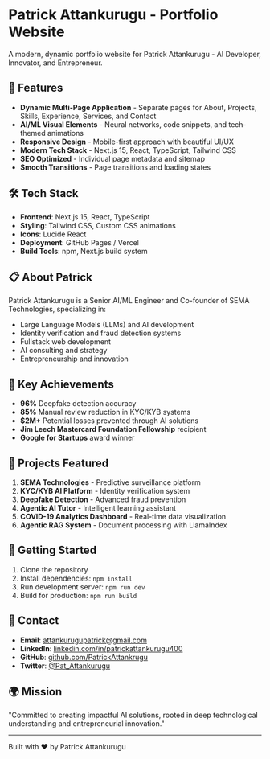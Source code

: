 # Patrick Attankurugu - Portfolio Website

A modern, dynamic portfolio website for Patrick Attankurugu - AI Developer, Innovator, and Entrepreneur.

## 🚀 Features

- **Dynamic Multi-Page Application** - Separate pages for About, Projects, Skills, Experience, Services, and Contact
- **AI/ML Visual Elements** - Neural networks, code snippets, and tech-themed animations
- **Responsive Design** - Mobile-first approach with beautiful UI/UX
- **Modern Tech Stack** - Next.js 15, React, TypeScript, Tailwind CSS
- **SEO Optimized** - Individual page metadata and sitemap
- **Smooth Transitions** - Page transitions and loading states

## 🛠️ Tech Stack

- **Frontend**: Next.js 15, React, TypeScript
- **Styling**: Tailwind CSS, Custom CSS animations
- **Icons**: Lucide React
- **Deployment**: GitHub Pages / Vercel
- **Build Tools**: npm, Next.js build system

## 📋 About Patrick

Patrick Attankurugu is a Senior AI/ML Engineer and Co-founder of SEMA Technologies, specializing in:

- Large Language Models (LLMs) and AI development
- Identity verification and fraud detection systems
- Fullstack web development
- AI consulting and strategy
- Entrepreneurship and innovation

## 🎯 Key Achievements

- **96%** Deepfake detection accuracy
- **85%** Manual review reduction in KYC/KYB systems
- **$2M+** Potential losses prevented through AI solutions
- **Jim Leech Mastercard Foundation Fellowship** recipient
- **Google for Startups** award winner

## 🌟 Projects Featured

1. **SEMA Technologies** - Predictive surveillance platform
2. **KYC/KYB AI Platform** - Identity verification system
3. **Deepfake Detection** - Advanced fraud prevention
4. **Agentic AI Tutor** - Intelligent learning assistant
5. **COVID-19 Analytics Dashboard** - Real-time data visualization
6. **Agentic RAG System** - Document processing with LlamaIndex

## 🚀 Getting Started

1. Clone the repository
2. Install dependencies: `npm install`
3. Run development server: `npm run dev`
4. Build for production: `npm run build`

## 📱 Contact

- **Email**: attankurugupatrick@gmail.com
- **LinkedIn**: [linkedin.com/in/patrickattankurugu400](https://linkedin.com/in/patrickattankurugu400)
- **GitHub**: [github.com/PatrickAttankrugu](https://github.com/PatrickAttankrugu)
- **Twitter**: [@Pat_Attankurugu](https://twitter.com/Pat_Attankurugu)

## 🌍 Mission

"Committed to creating impactful AI solutions, rooted in deep technological understanding and entrepreneurial innovation."

---

Built with ❤️ by Patrick Attankurugu